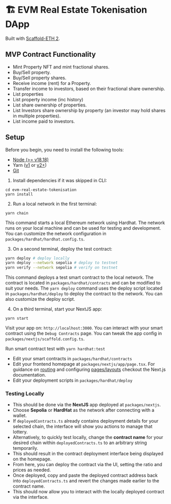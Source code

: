 # 🏗 EVM Real Estate Tokenisation DApp

Built with [Scaffold-ETH 2](https://scaffoldeth.io/).

## MVP Contract Functionality

* Mint Property NFT and mint fractional shares.
* Buy/Sell property.
* Buy/Sell property shares.
* Receive income (rent) for a Property.
* Transfer income to investors, based on their fractional share ownership.
* List properties
* List property income (inc history)
* List share ownership of properties.
* List Investors share ownership by property (an investor may hold shares in multiple properties).
* List income paid to investors.

## Setup

Before you begin, you need to install the following tools:

- [Node (>= v18.18)](https://nodejs.org/en/download/)
- Yarn ([v1](https://classic.yarnpkg.com/en/docs/install/) or [v2+](https://yarnpkg.com/getting-started/install))
- [Git](https://git-scm.com/downloads)

1. Install dependencies if it was skipped in CLI:

```
cd evm-real-estate-tokenisation
yarn install
```

2. Run a local network in the first terminal:

```
yarn chain
```

This command starts a local Ethereum network using Hardhat. The network runs on your local machine and can be used for testing and development. You can customize the network configuration in `packages/hardhat/hardhat.config.ts`.

3. On a second terminal, deploy the test contract:

```bash
yarn deploy # deploy locally
yarn deploy --network sepolia # deploy to testnet
yarn verify --network sepolia # verify on testnet
```

This command deploys a test smart contract to the local network. The contract is located in `packages/hardhat/contracts` and can be modified to suit your needs. The `yarn deploy` command uses the deploy script located in `packages/hardhat/deploy` to deploy the contract to the network. You can also customize the deploy script.

4. On a third terminal, start your NextJS app:

```
yarn start
```

Visit your app on: `http://localhost:3000`. You can interact with your smart contract using the `Debug Contracts` page. You can tweak the app config in `packages/nextjs/scaffold.config.ts`.

Run smart contract test with `yarn hardhat:test`

- Edit your smart contracts in `packages/hardhat/contracts`
- Edit your frontend homepage at `packages/nextjs/app/page.tsx`. For guidance on [routing](https://nextjs.org/docs/app/building-your-application/routing/defining-routes) and configuring [pages/layouts](https://nextjs.org/docs/app/building-your-application/routing/pages-and-layouts) checkout the Next.js documentation.
- Edit your deployment scripts in `packages/hardhat/deploy`

### Testing Locally

* This should be done via the **NextJS** app deployed at `packages/nextjs`.
* Choose **Sepolia** or **HardHat** as the network after connecting with a wallet.
* If `deployedContracts.ts` already contains deployment details for your selected chain, the interface will show you actions to manage that lottery.
* Alternatively, to quickly test locally, change the **contract name** for your desired chain within `deployedContracts.ts` to an arbitrary string temporarily.
* This should result in the contract deployment interface being displayed on the homepage.
* From here, you can deploy the contract via the UI, setting the ratio and prices as needed.
* Once deployed, copy and paste the deployed contract address back into `deployedContracts.ts` and revert the changes made earlier to the contract name.
* This should now allow you to interact with the locally deployed contract via the interface.
